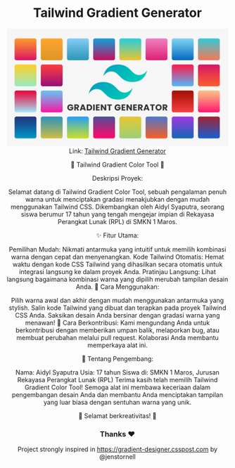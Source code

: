 <div align="center"> 
 
# Tailwind Gradient Generator
![Tailwind Gradiente Generator Banner](public/banner.png)
Link: [Tailwind Gradient Generator](https://tailwind-gradient-generator-master.vercel.app/)

<!-- ! -->
🌈 Tailwind Gradient Color Tool 🎨

Deskripsi Proyek:

Selamat datang di Tailwind Gradient Color Tool, sebuah pengalaman penuh warna untuk menciptakan gradasi menakjubkan dengan mudah menggunakan Tailwind CSS. Dikembangkan oleh Aidyl Syaputra, seorang siswa berumur 17 tahun yang tengah mengejar impian di Rekayasa Perangkat Lunak (RPL) di SMKN 1 Maros.

✨ Fitur Utama:

Pemilihan Mudah: Nikmati antarmuka yang intuitif untuk memilih kombinasi warna dengan cepat dan menyenangkan.
Kode Tailwind Otomatis: Hemat waktu dengan kode CSS Tailwind yang dihasilkan secara otomatis untuk integrasi langsung ke dalam proyek Anda.
Pratinjau Langsung: Lihat langsung bagaimana kombinasi warna yang dipilih merubah tampilan desain Anda.
🚀 Cara Menggunakan:

Pilih warna awal dan akhir dengan mudah menggunakan antarmuka yang stylish.
Salin kode Tailwind yang dibuat dan terapkan pada proyek Tailwind CSS Anda.
Saksikan desain Anda bersinar dengan gradasi warna yang menawan!
🤝 Cara Berkontribusi:
Kami mengundang Anda untuk berkontribusi dengan memberikan umpan balik, melaporkan bug, atau membuat perubahan melalui pull request. Kolaborasi Anda membantu memperkaya alat ini.

🎉 Tentang Pengembang:

Nama: Aidyl Syaputra
Usia: 17 tahun
Siswa di: SMKN 1 Maros, Jurusan Rekayasa Perangkat Lunak (RPL)
Terima kasih telah memilih Tailwind Gradient Color Tool! Semoga alat ini membawa keceriaan dalam pengembangan desain Anda dan membantu Anda menciptakan tampilan yang luar biasa dengan sentuhan warna yang unik.

🌟 Selamat berkreativitas! 🌈

### Thanks ❤️

Project strongly inspired in https://gradient-designer.csspost.com by @jenstornell
